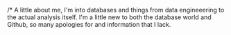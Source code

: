 /* A little about me, I'm into databases and things
from data engineeering to the actual analysis itself.
I'm a little new to both the database world and Github,
so many apologies for and information that I lack.
